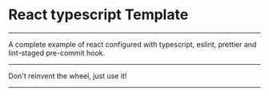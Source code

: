 # React typescript Template
___

A complete example of react configured with 
typescript, eslint, prettier and lint-staged 
pre-commit hook.

--- 
Don't reinvent the wheel, just use it!

---